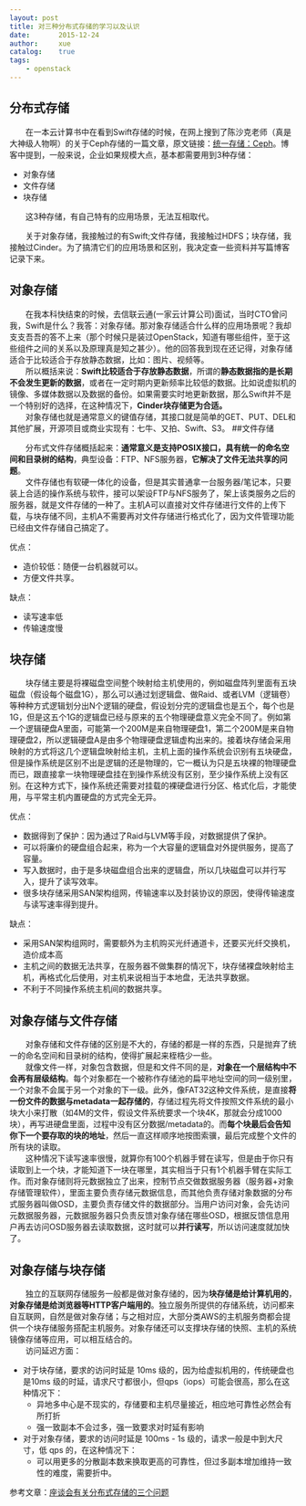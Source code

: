 ```yaml
---
layout: post
title: 对三种分布式存储的学习以及认识
date:       2015-12-24
author:     xue
catalog:    true
tags:
    - openstack
---
```

## 分布式存储

&emsp;&emsp;在一本云计算书中在看到Swift存储的时候，在网上搜到了陈沙克老师（真是大神级人物啊）的关于Ceph存储的一篇文章，原文链接：[统一存储：Ceph](http://www.chenshake.com/unified-storage-ceph/ "Title")。博客中提到，一般来说，企业如果规模大点，基本都需要用到3种存储： 
 
- 对象存储
- 文件存储
- 块存储  

&emsp;&emsp;这3种存储，有自己特有的应用场景，无法互相取代。 

&emsp;&emsp;关于对象存储，我接触过的有Swift;文件存储，我接触过HDFS；块存储，我接触过Cinder。为了搞清它们的应用场景和区别，我决定查一些资料并写篇博客记录下来。

## 对象存储 

&emsp;&emsp;在我本科快结束的时候，去信联云通(一家云计算公司)面试，当时CTO曾问我，Swift是什么？我答：对象存储。那对象存储适合什么样的应用场景呢？我却支支吾吾的答不上来（那个时候只是装过OpenStack，知道有哪些组件，至于这些组件之间的关系以及原理真是知之甚少）。他的回答我到现在还记得，对象存储适合于比较适合于存放静态数据，比如：图片、视频等。    
&emsp;&emsp;所以概括来说：**Swift比较适合于存放静态数据**，所谓的**静态数据指的是长期不会发生更新的数据**，或者在一定时期内更新频率比较低的数据。比如说虚拟机的镜像、多媒体数据以及数据的备份。如果需要实时地更新数据，那么Swift并不是一个特别好的选择，在这种情况下，**Cinder块存储更为合适。**  
&emsp;&emsp;对象存储也就是通常意义的键值存储，其接口就是简单的GET、PUT、DEL和其他扩展，开源项目或商业实现有：七牛、又拍、Swift、S3。
##文件存储

&emsp;&emsp;分布式文件存储概括起来：**通常意义是支持POSIX接口，具有统一的命名空间和目录树的结构**，典型设备：FTP、NFS服务器，**它解决了文件无法共享的问题**。  
&emsp;&emsp;文件存储也有软硬一体化的设备，但是其实普通拿一台服务器/笔记本，只要装上合适的操作系统与软件，接可以架设FTP与NFS服务了，架上该类服务之后的服务器，就是文件存储的一种了。主机A可以直接对文件存储进行文件的上传下载，与块存储不同，主机A不需要再对文件存储进行格式化了，因为文件管理功能已经由文件存储自己搞定了。 
 
优点：  
- 造价较低：随便一台机器就可以。  
- 方便文件共享。

缺点：  
- 读写速率低  
- 传输速度慢



## 块存储

&emsp;&emsp;块存储主要是将裸磁盘空间整个映射给主机使用的，例如磁盘阵列里面有五块磁盘（假设每个磁盘1G），那么可以通过划逻辑盘、做Raid、或者LVM（逻辑卷）等种种方式逻辑划分出N个逻辑的硬盘，假设划分完的逻辑盘也是五个，每个也是1G，但是这五个1G的逻辑盘已经与原来的五个物理硬盘意义完全不同了。例如第一个逻辑硬盘A里面，可能第一个200M是来自物理硬盘1，第二个200M是来自物理硬盘2，所以逻辑硬盘A是由多个物理硬盘逻辑虚构出来的。接着块存储会采用映射的方式将这几个逻辑盘映射给主机，主机上面的操作系统会识别有五块硬盘，但是操作系统是区别不出是逻辑的还是物理的，它一概认为只是五块裸的物理硬盘而已，跟直接拿一块物理硬盘挂在到操作系统没有区别，至少操作系统上没有区别。在这种方式下，操作系统还需要对挂载的裸硬盘进行分区、格式化后，才能使用，与平常主机内置硬盘的方式完全无异。

优点：  
- 数据得到了保护：因为通过了Raid与LVM等手段，对数据提供了保护。  
- 可以将廉价的硬盘组合起来，称为一个大容量的逻辑盘对外提供服务，提高了容量。
- 写入数据时，由于是多块磁盘组合出来的逻辑盘，所以几块磁盘可以并行写入，提升了读写效率。  
- 很多块存储采用SAN架构组网，传输速率以及封装协议的原因，使得传输速度与读写速率得到提升。

缺点：  
- 采用SAN架构组网时，需要额外为主机购买光纤通道卡，还要买光纤交换机，造价成本高  
- 主机之间的数据无法共享，在服务器不做集群的情况下，块存储裸盘映射给主机，再格式化后使用，对主机来说相当于本地盘，无法共享数据。
- 不利于不同操作系统主机间的数据共享。

## 对象存储与文件存储

&emsp;&emsp;对象存储和文件存储的区别是不大的，存储的都是一样的东西，只是抛弃了统一的命名空间和目录树的结构，使得扩展起来桎梏少一些。  
&emsp;&emsp;就像文件一样，对象包含数据，但是和文件不同的是，**对象在一个层结构中不会再有层级结构**。每个对象都在一个被称作存储池的扁平地址空间的同一级别里，一个对象不会属于另一个对象的下一级。此外，像FAT32这种文件系统，是直接**将一份文件的数据与metadata一起存储的**，存储过程先将文件按照文件系统的最小块大小来打散（如4M的文件，假设文件系统要求一个块4K，那就会分成1000块），再写进硬盘里面，过程中没有区分数据/metadata的。而**每个块最后会告知你下一个要存取的块的地址**，然后一直这样顺序地按图索骥，最后完成整个文件的所有块的读取。  
&emsp;&emsp;这种情况下读写速率很慢，就算你有100个机器手臂在读写，但是由于你只有读取到上一个块，才能知道下一块在哪里，其实相当于只有1个机器手臂在实际工作。而对象存储则将元数据独立了出来，控制节点交做数据服务器（服务器+对象存储管理软件），里面主要负责存储元数据信息，而其他负责存储对象数据的分布式服务器叫做OSD，主要负责存储文件的数据部分。当用户访问对象，会先访问元数据服务器，元数据服务器只负责反馈对象存储在哪些OSD，根据反馈信息用户再去访问OSD服务器去读取数据，这时就可以**并行读写**，所以访问速度就加快了。

## 对象存储与块存储
&emsp;&emsp;独立的互联网存储服务一般都是做对象存储的，因为**块存储是给计算机用的**，**对象存储是给浏览器等HTTP客户端用的**。独立服务所提供的存储系统，访问都来自互联网，自然是做对象存储；与之相对应，大部分类AWS的主机服务商都会提供一个块存储服务搭配主机服务。对象存储还可以支撑块存储的快照、主机的系统镜像存储等应用，可以相互结合的。  
&emsp;&emsp;访问延迟方面：

- 对于块存储，要求的访问时延是 10ms 级的，因为给虚拟机用的，传统硬盘也是10ms 级的时延，请求尺寸都很小，但qps（iops）可能会很高，那么在这种情况下：
	- 异地多中心是不现实的，存储要和主机尽量接近，相应地可靠性必然会有所打折
	- 强一致副本不会过多，强一致要求对时延有影响
- 对于对象存储，要求的访问时延是 100ms - 1s 级的，请求一般是中到大尺寸，低 qps 的，在这种情况下：
	- 可以用更多的分散副本数来换取更高的可靠性，但过多副本增加维持一致性的难度，需要折中。



参考文章：[座谈会有关分布式存储的三个问题](http://www.infoq.com/cn/articles/virtual-forum-three-basic-issues-about-distributed-storage "reference")
